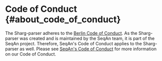# Code of Conduct {#about_code_of_conduct}

<!--
SPDX-FileCopyrightText: 2006-2024 Knut Reinert & Freie Universität Berlin
SPDX-FileCopyrightText: 2016-2024 Knut Reinert & MPI für molekulare Genetik
SPDX-License-Identifier: CC-BY-4.0
-->

The Sharg-parser adheres to the [Berlin Code of Conduct](https://berlincodeofconduct.org/). As the Sharg-parser was
created and is maintained by the SeqAn team, it is part of the SeqAn project. Therefore, SeqAn's Code of Conduct
applies to the Sharg-parser as well. Please see
[SeqAn's Code of Conduct](https://docs.seqan.de/seqan3/main_user/about_code_of_conduct.html) for more
information on our Code of Conduct.
